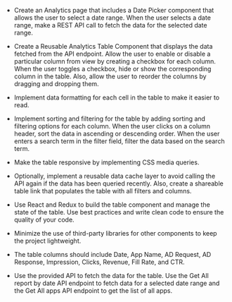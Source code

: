 * Create an Analytics page that includes a Date Picker component that allows the user to select a date range. When the user selects a date range, make a REST API call to fetch the data for the selected date range.

* Create a Reusable Analytics Table Component that displays the data fetched from the API endpoint. Allow the user to enable or disable a particular column from view by creating a checkbox for each column. When the user toggles a checkbox, hide or show the corresponding column in the table. Also, allow the user to reorder the columns by dragging and dropping them.

* Implement data formatting for each cell in the table to make it easier to read.

* Implement sorting and filtering for the table by adding sorting and filtering options for each column. When the user clicks on a column header, sort the data in ascending or descending order. When the user enters a search term in the filter field, filter the data based on the search term.

* Make the table responsive by implementing CSS media queries.

* Optionally, implement a reusable data cache layer to avoid calling the API again if the data has been queried recently. Also, create a shareable table link that populates the table with all filters and columns.

* Use React and Redux to build the table component and manage the state of the table. Use best practices and write clean code to ensure the quality of your code.

* Minimize the use of third-party libraries for other components to keep the project lightweight.

* The table columns should include Date, App Name, AD Request, AD Response, Impression, Clicks, Revenue, Fill Rate, and CTR.

* Use the provided API to fetch the data for the table. Use the Get All report by date API endpoint to fetch data for a selected date range and the Get All apps API endpoint to get the list of all apps.
